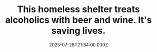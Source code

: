 ---
title: "This homeless shelter treats alcoholics with beer and wine. It's saving lives."
date: 2025-07-28T21:34:00.000Z
category: Human Kindness
externalLink: "https://www.goodgoodgood.co/articles/homeless-shelter-managed-alcohol-program"
image: ""
excerpt: "The harm reduction model is a radical alternative to most other abstinence-based programs.…"
---
